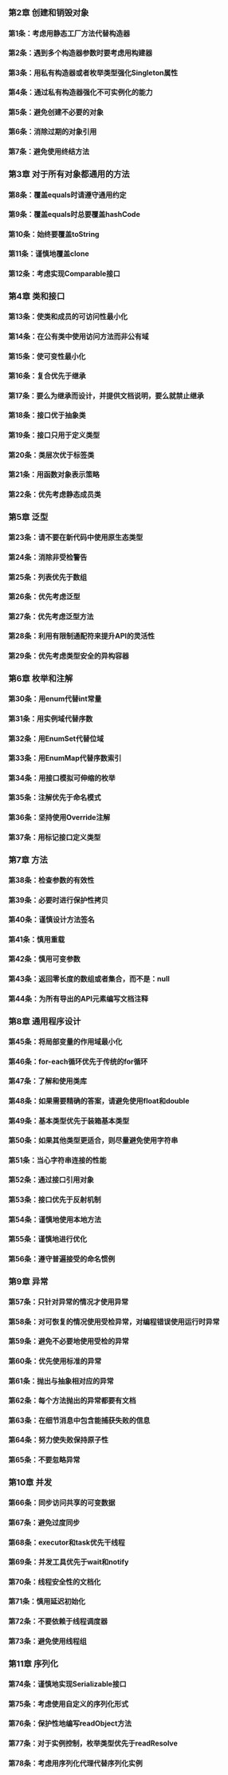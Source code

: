 ### 第2章 创建和销毁对象
#### 第1条：考虑用静态工厂方法代替构造器
#### 第2条：遇到多个构造器参数时要考虑用构建器
#### 第3条：用私有构造器或者枚举类型强化Singleton属性
#### 第4条：通过私有构造器强化不可实例化的能力
#### 第5条：避免创建不必要的对象
#### 第6条：消除过期的对象引用
#### 第7条：避免使用终结方法



### 第3章 对于所有对象都通用的方法
#### 第8条：覆盖equals时请遵守通用约定
#### 第9条：覆盖equals时总要覆盖hashCode
#### 第10条：始终要覆盖toString
#### 第11条：谨慎地覆盖clone
#### 第12条：考虑实现Comparable接口



### 第4章 类和接口
#### 第13条：使类和成员的可访问性最小化
#### 第14条：在公有类中使用访问方法而非公有域
#### 第15条：使可变性最小化
#### 第16条：复合优先于继承
#### 第17条：要么为继承而设计，并提供文档说明，要么就禁止继承
#### 第18条：接口优于抽象类
#### 第19条：接口只用于定义类型
#### 第20条：类层次优于标签类
#### 第21条：用函数对象表示策略
#### 第22条：优先考虑静态成员类



### 第5章 泛型
#### 第23条：请不要在新代码中使用原生态类型
#### 第24条：消除非受检警告
#### 第25条：列表优先于数组
#### 第26条：优先考虑泛型
#### 第27条：优先考虑泛型方法
#### 第28条：利用有限制通配符来提升API的灵活性
#### 第29条：优先考虑类型安全的异构容器



### 第6章 枚举和注解
#### 第30条：用enum代替int常量
#### 第31条：用实例域代替序数
#### 第32条：用EnumSet代替位域
#### 第33条：用EnumMap代替序数索引
#### 第34条：用接口模拟可伸缩的枚举
#### 第35条：注解优先于命名模式
#### 第36条：坚持使用Override注解
#### 第37条：用标记接口定义类型



### 第7章 方法
#### 第38条：检查参数的有效性
#### 第39条：必要时进行保护性拷贝
#### 第40条：谨慎设计方法签名
#### 第41条：慎用重载
#### 第42条：慎用可变参数
#### 第43条：返回零长度的数组或者集合，而不是：null
#### 第44条：为所有导出的API元素编写文档注释



### 第8章 通用程序设计
#### 第45条：将局部变量的作用域最小化
#### 第46条：for-each循环优先于传统的for循环
#### 第47条：了解和使用类库
#### 第48条：如果需要精确的答案，请避免使用float和double
#### 第49条：基本类型优先于装箱基本类型
#### 第50条：如果其他类型更适合，则尽量避免使用字符串
#### 第51条：当心字符串连接的性能
#### 第52条：通过接口引用对象
#### 第53条：接口优先于反射机制
#### 第54条：谨慎地使用本地方法
#### 第55条：谨慎地进行优化
#### 第56条：遵守普遍接受的命名惯例



### 第9章 异常
#### 第57条：只针对异常的情况才使用异常
#### 第58条：对可恢复的情况使用受检异常，对编程错误使用运行时异常
#### 第59条：避免不必要地使用受检的异常
#### 第60条：优先使用标准的异常
#### 第61条：抛出与抽象相对应的异常
#### 第62条：每个方法抛出的异常都要有文档
#### 第63条：在细节消息中包含能捕获失败的信息
#### 第64条：努力使失败保持原子性
#### 第65条：不要忽略异常


### 第10章 并发
#### 第66条：同步访问共享的可变数据
#### 第67条：避免过度同步
#### 第68条：executor和task优先干线程
#### 第69条：并发工具优先于wait和notify
#### 第70条：线程安全性的文档化
#### 第71条：慎用延迟初始化
#### 第72条：不要依赖于线程调度器
#### 第73条：避免使用线程组



### 第11章 序列化
#### 第74条：谨慎地实现Serializable接口
#### 第75条：考虑使用自定义的序列化形式
#### 第76条：保护性地编写readObject方法
#### 第77条：对于实例控制，枚举类型优先于readResolve
#### 第78条：考虑用序列化代理代替序列化实例
